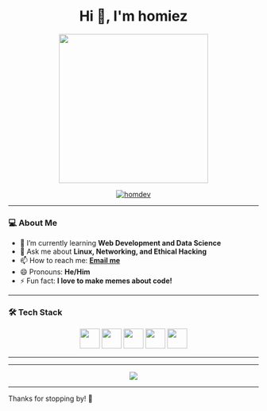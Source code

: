 <h1 align="center">Hi 👋, I'm homiez</h1>

<p align="center">
  <img src="https://media.giphy.com/media/qgQUggAC3Pfv687qPC/giphy.gif" width="300">
</p>

<p align="center">
  <a href="https://github.com/homdev">
    <img src="https://komarev.com/ghpvc/?username=homdev&label=Profile%20views&color=0e75b6&style=flat" alt="homdev" />
  </a>
</p>

---

### 💻 About Me
- 🌱 I’m currently learning **Web Development and Data Science**  
- 💬 Ask me about **Linux, Networking, and Ethical Hacking**  
- 📫 How to reach me: **[Email me](mailto:you@example.com)**  
- 😄 Pronouns: **He/Him**  
- ⚡ Fun fact: **I love to make memes about code!**  

---

### 🛠️ Tech Stack
<p align="center">
  <img src="https://cdn.jsdelivr.net/gh/devicons/devicon/icons/python/python-original.svg" width="40"/>
  <img src="https://cdn.jsdelivr.net/gh/devicons/devicon/icons/javascript/javascript-original.svg" width="40"/>
  <img src="https://cdn.jsdelivr.net/gh/devicons/devicon/icons/linux/linux-original.svg" width="40"/>
  <img src="https://cdn.jsdelivr.net/gh/devicons/devicon/icons/html5/html5-original.svg" width="40"/>
  <img src="https://cdn.jsdelivr.net/gh/devicons/devicon/icons/css3/css3-original.svg" width="40"/>
</p>

---
---

<p align="center">
  <img src="https://readme-typing-svg.demolab.com/?lines=Always%20learning%20new%20things!;Building%20cool%20stuff!;Coding%20my%20dreams!&center=true&width=380&height=45">
</p>

---

Thanks for stopping by! 🚀
